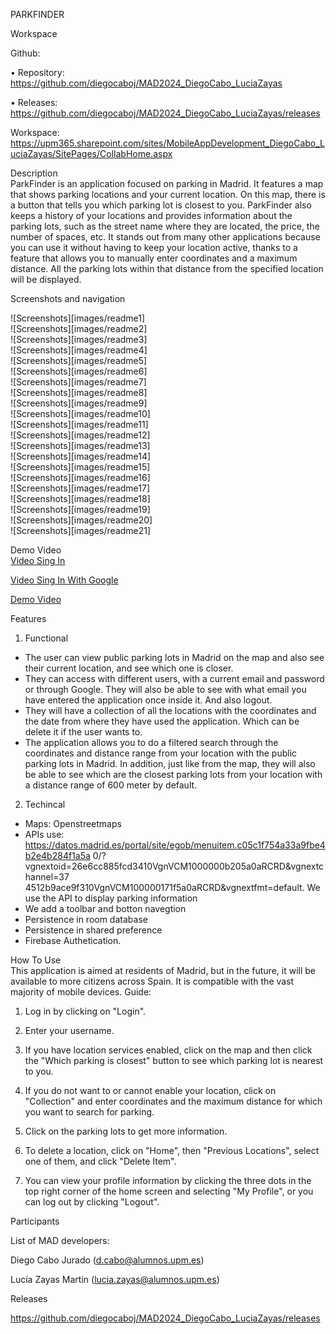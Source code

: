 PARKFINDER

Workspace


Github:

•	Repository: https://github.com/diegocaboj/MAD2024_DiegoCabo_LuciaZayas

•	Releases: https://github.com/diegocaboj/MAD2024_DiegoCabo_LuciaZayas/releases

Workspace: https://upm365.sharepoint.com/sites/MobileAppDevelopment_DiegoCabo_LuciaZayas/SitePages/CollabHome.aspx


Description    
ParkFinder is an application focused on parking in Madrid. It features a map that shows parking locations and your current location. On this map, there is a button that tells you which parking lot is closest to you. ParkFinder also keeps a history of your locations and provides information about the parking lots, such as the street name where they are located, the price, the number of spaces, etc. It stands out from many other applications because you can use it without having to keep your location active, thanks to a feature that allows you to manually enter coordinates and a maximum distance. All the parking lots within that distance from the specified location will be displayed.



Screenshots and navigation

![Screenshots][images/readme1]  
![Screenshots][images/readme2]  
![Screenshots][images/readme3]  
![Screenshots][images/readme4]  
![Screenshots][images/readme5]  
![Screenshots][images/readme6]  
![Screenshots][images/readme7]  
![Screenshots][images/readme8]  
![Screenshots][images/readme9]  
![Screenshots][images/readme10]  
![Screenshots][images/readme11]  
![Screenshots][images/readme12]  
![Screenshots][images/readme13]  
![Screenshots][images/readme14]  
![Screenshots][images/readme15]  
![Screenshots][images/readme16]  
![Screenshots][images/readme17]  
![Screenshots][images/readme18]  
![Screenshots][images/readme19]  
![Screenshots][images/readme20]  
![Screenshots][images/readme21]  


Demo Video  
[Video Sing In](https://upm365.sharepoint.com/:v:/s/MobileAppDevelopment_DiegoCabo_LuciaZayas/ES2AMITHTAhMhLtH5I2WoTYBlzJmnXQ_zdikJhrZFrYbsg?e=FNrdJd)

[Video Sing In With Google](https://upm365.sharepoint.com/:v:/s/MobileAppDevelopment_DiegoCabo_LuciaZayas/EZdL8Kk2ZcNIjb5KntnLfMUBTWHpG7bHe2AXcXvfLbUx1A?e=aZ0jfb)

[Demo Video](https://upm365.sharepoint.com/:v:/s/MobileAppDevelopment_DiegoCabo_LuciaZayas/EQ51uChoryVDu_lQqSL0szsBk2gzn6yI8PMHp4AyvTeB4Q?e=4bPCZC)



Features  
1.	Functional
-	The user can view public parking lots in Madrid on the map and also see their current location, and see which one is closer.
-	They can access with different users, with a current email and password or through Google. They will also be able to see with what email you have entered the application once inside it. And also logout.
-	They will have a collection of all the locations with the coordinates and the date from where they have used the application. Which can be delete it if the user wants to.
-	The application allows you to do a filtered search through the coordinates and distance range from your location with the public parking lots in Madrid. In addition, just like from the map, they will also be able to see which are the closest parking lots from your location with a distance range of 600 meter by default.
2.	Techincal
-	Maps: Openstreetmaps
-	APIs use: https://datos.madrid.es/portal/site/egob/menuitem.c05c1f754a33a9fbe4b2e4b284f1a5a 0/?vgnextoid=26e6cc885fcd3410VgnVCM1000000b205a0aRCRD&vgnextchannel=37 4512b9ace9f310VgnVCM100000171f5a0aRCRD&vgnextfmt=default. We use the API to display parking information
-	We add a toolbar and botton navegtion
-	Persistence in room database
-	Persistence in shared preference
-	Firebase Authetication.


How To Use  
This application is aimed at residents of Madrid, but in the future, it will be available to more citizens across Spain. It is compatible with the vast majority of mobile devices.
Guide:

1.	Log in by clicking on "Login".

2.	Enter your username.

3.	If you have location services enabled, click on the map and then click the "Which parking is closest" button to see which parking lot is nearest to you.
   
4.	If you do not want to or cannot enable your location, click on "Collection" and enter coordinates and the maximum distance for which you want to search for parking.
   
5.	Click on the parking lots to get more information.
    
6.	To delete a location, click on "Home", then "Previous Locations", select one of them, and click "Delete Item".
  
7.	You can view your profile information by clicking the three dots in the top right corner of the home screen and selecting "My Profile", or you can log out by clicking "Logout".



Participants

List of MAD developers:

Diego Cabo Jurado (d.cabo@alumnos.upm.es) 

Lucía Zayas Martin (lucia.zayas@alumnos.upm.es)



Releases

https://github.com/diegocaboj/MAD2024_DiegoCabo_LuciaZayas/releases
